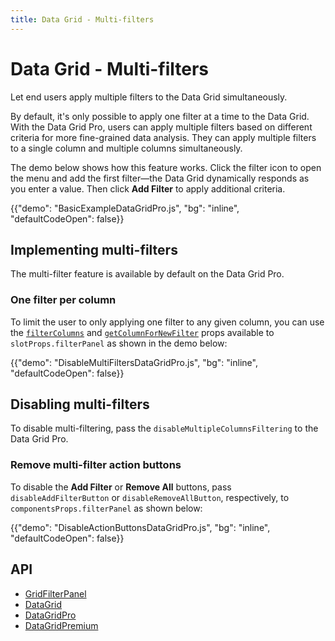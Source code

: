 ```yaml
---
title: Data Grid - Multi-filters
---
```


# Data Grid - Multi-filters [<span class="plan-pro"></span>](/x/introduction/licensing/#pro-plan 'Pro plan')

<p class="description">Let end users apply multiple filters to the Data Grid simultaneously.</p>

By default, it's only possible to apply one filter at a time to the Data Grid.
With the Data Grid Pro, users can apply multiple filters based on different criteria for more fine-grained data analysis.
They can apply multiple filters to a single column and multiple columns simultaneously.

The demo below shows how this feature works.
Click the filter icon to open the menu and add the first filter—the Data Grid dynamically responds as you enter a value.
Then click **Add Filter** to apply additional criteria.

{{"demo": "BasicExampleDataGridPro.js", "bg": "inline", "defaultCodeOpen": false}}

## Implementing multi-filters

The multi-filter feature is available by default on the Data Grid Pro.

### One filter per column

To limit the user to only applying one filter to any given column, you can use the [`filterColumns`](/x/api/data-grid/grid-filter-form/) and [`getColumnForNewFilter`](/x/api/data-grid/grid-filter-panel/) props available to `slotProps.filterPanel` as shown in the demo below:

{{"demo": "DisableMultiFiltersDataGridPro.js", "bg": "inline", "defaultCodeOpen": false}}

## Disabling multi-filters

To disable multi-filtering, pass the `disableMultipleColumnsFiltering` to the Data Grid Pro.

### Remove multi-filter action buttons

To disable the **Add Filter** or **Remove All** buttons, pass `disableAddFilterButton` or `disableRemoveAllButton`, respectively, to `componentsProps.filterPanel` as shown below:

{{"demo": "DisableActionButtonsDataGridPro.js", "bg": "inline", "defaultCodeOpen": false}}

## API

- [GridFilterPanel](/x/api/data-grid/grid-filter-panel/)
- [DataGrid](/x/api/data-grid/data-grid/)
- [DataGridPro](/x/api/data-grid/data-grid-pro/)
- [DataGridPremium](/x/api/data-grid/data-grid-premium/)
